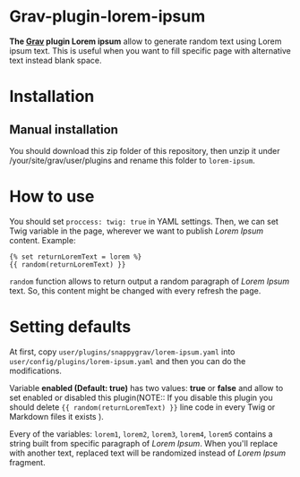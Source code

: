 # Grav-plugin-lorem-ipsum

**The [Grav](http://getgrav.org/) plugin Lorem ipsum** allow to generate random text using Lorem ipsum text. This is useful when you want to fill specific page with alternative text instead blank space.

# Installation
## Manual installation
You should download this zip folder of this repository, then unzip it under /your/site/grav/user/plugins and rename this folder to `lorem-ipsum`.

# How to use

You should set `proccess: twig: true` in YAML settings. Then, we can set Twig variable in the page, wherever we want to publish *Lorem Ipsum* content.
Example:
```
{% set returnLoremText = lorem %}
{{ random(returnLoremText) }}
```

`random` function allows to return output a random paragraph of *Lorem Ipsum* text. So, this content might be changed with every refresh the page.

# Setting defaults

At first, copy `user/plugins/snappygrav/lorem-ipsum.yaml` into `user/config/plugins/lorem-ipsum.yaml` and then you can do the modifications.

Variable **enabled (Default: true)** has two values: **true** or **false** and allow to set enabled or disabled this plugin(NOTE:: If you disable this plugin you should delete `{{ random(returnLoremText) }}` line code in every Twig or Markdown files it exists ). 

Every of the variables: `lorem1`, `lorem2`, `lorem3`, `lorem4`, `lorem5` contains a string built from specific paragraph of *Lorem Ipsum*. When you'll replace with another text, replaced text will be randomized instead of *Lorem Ipsum* fragment. 

